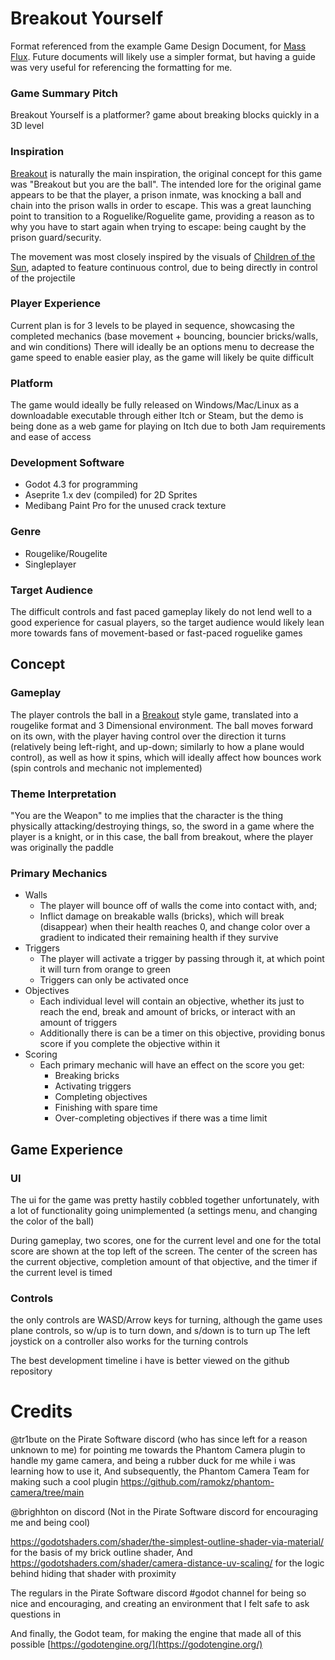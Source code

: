 # Breakout Yourself

Format referenced from the example Game Design Document, for [Mass Flux](https://docs.google.com/document/d/1Vl7BMvzUOhbunJrI_X1gUc6x-LAp3aaBiPwHUf27B70). Future documents will likely use a simpler format, but having a guide was very useful for referencing the formatting for me.

### Game Summary Pitch
Breakout Yourself is a platformer? game about breaking blocks quickly in a 3D level

### Inspiration
[Breakout](https://en.wikipedia.org/wiki/Breakout_(video_game)) is naturally the main inspiration, the original concept for this game was "Breakout but you are the ball". 
The intended lore for the original game appears to be that the player, a prison inmate, was knocking a ball and chain into the prison walls in order to escape. 
This was a great launching point to transition to a Roguelike/Roguelite game, providing a reason as to why you have to start again when trying to escape: being caught by the prison guard/security.

The movement was most closely inspired by the visuals of [Children of the Sun](https://store.steampowered.com/app/1309950/Children_of_the_Sun/), adapted to feature continuous control, due to being directly in control of the projectile

### Player Experience
Current plan is for 3 levels to be played in sequence, showcasing the completed mechanics (base movement + bouncing, bouncier bricks/walls, and win conditions)
There will ideally be an options menu to decrease the game speed to enable easier play, as the game will likely be quite difficult

### Platform
The game would ideally be fully released on Windows/Mac/Linux as a downloadable executable through either Itch or Steam, but the demo is being done as a web game for playing on Itch due to both Jam requirements and ease of access

### Development Software
- Godot 4.3 for programming
- Aseprite 1.x dev (compiled) for 2D Sprites
- Medibang Paint Pro for the unused crack texture

### Genre
- Rougelike/Rougelite
- Singleplayer

### Target Audience
The difficult controls and fast paced gameplay likely do not lend well to a good experience for casual players, so the target audience would likely lean more towards fans of movement-based or fast-paced roguelike games


## Concept
### Gameplay
The player controls the ball in a [Breakout](https://en.wikipedia.org/wiki/Breakout_(video_game)) style game, translated into a rougelike format and 3 Dimensional environment. 
The ball moves forward on its own, with the player having control over the direction it turns (relatively being left-right, and up-down; similarly to how a plane would control), as well as how it spins, which will ideally affect how bounces work (spin controls and mechanic not implemented)

### Theme Interpretation
"You are the Weapon" to me implies that the character is the thing physically attacking/destroying things, so, the sword in a game where the player is a knight, or in this case, the ball from breakout, where the player was originally the paddle

### Primary Mechanics
- Walls
	- The player will bounce off of walls the come into contact with, and;
	- Inflict damage on breakable walls (bricks), which will break (disappear) when their health reaches 0, and change color over a gradient to indicated their remaining health if they survive
- Triggers
	- The player will activate a trigger by passing through it, at which point it will turn from orange to green
	- Triggers can only be activated once
- Objectives
	- Each individual level will contain an objective, whether its just to reach the end, break and amount of bricks, or interact with an amount of triggers
	- Additionally there is can be a timer on this objective, providing bonus score if you complete the objective within it
- Scoring
	- Each primary mechanic will have an effect on the score you get:
		- Breaking bricks
		- Activating triggers
		- Completing objectives
		- Finishing with spare time
		- Over-completing objectives if there was a time limit

## Game Experience
### UI
The ui for the game was pretty hastily cobbled together unfortunately, with a lot of functionality going unimplemented (a settings menu, and changing the color of the ball)

During gameplay, two scores, one for the current level and one for the total score are shown at the top left of the screen. 
The center of the screen has the current objective, completion amount of that objective, and the timer if the current level is timed

### Controls
the only controls are WASD/Arrow keys for turning, although the game uses plane controls, so w/up is to turn down, and s/down is to turn up
The left joystick on a controller also works for the turning controls


The best development timeline i have is better viewed on the github repository


# Credits
@tr1bute on the Pirate Software discord (who has since left for a reason unknown to me) for pointing me towards the Phantom Camera plugin to handle my game camera, and being a rubber duck for me while i was learning how to use it,
And subsequently, the Phantom Camera Team for making such a cool plugin https://github.com/ramokz/phantom-camera/tree/main

@brighhton on discord (Not in the Pirate Software discord for encouraging me and being cool)

https://godotshaders.com/shader/the-simplest-outline-shader-via-material/ for the basis of my brick outline shader,
And https://godotshaders.com/shader/camera-distance-uv-scaling/ for the logic behind hiding that shader with proximity

The regulars in the Pirate Software discord \#godot channel for being so nice and encouraging, and creating an environment that I felt safe to ask questions in

​And finally, the Godot team, for making the engine that made all of this possible [https://godotengine.org/](https://godotengine.org/)​